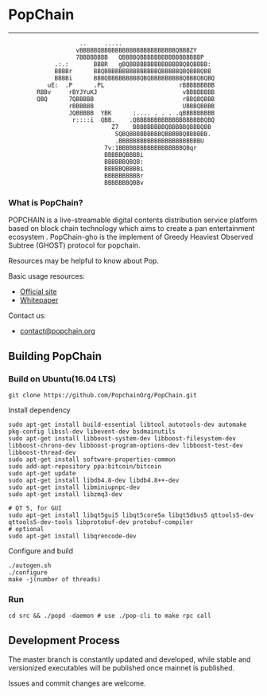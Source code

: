 # PopChain
---------------
                        ..     .....                                       
                       vBBBBBQBBBBBBBBBBBBBBBBBBBBBQBBBZY                  
                       7BBBBBBBB   QBBBBQBBBBBBBBBBBBBBBBBP                
                 .:.:       BBBR   gBQBBBBBBBBBBBBBBBQBQBBBB:              
                 BBBBr      BBQBBBBBBBBBBBBBBBQBBBBBQBQBBBQBB              
                 BBBBi      BBBQBBBBBBBBBQBQBBBBBBBBBQBBBQBQBQ             
               uE:  .P      .PL                     rBBBBBBBBB             
            RBBv     rBYJYuKJ                        vBBBBBBBB             
            QBQ      7QBBBBB                         rBBQBQBBB             
                     rBBBBBB                         UBBBQBBBB             
                     JQBBBBB  YBK      :.... . . . .qBBBBBBBBB             
                      r::::i  QBB.    .QBBBBBBBBBBBBBBBBBBBQBQ             
                                 Z7    BBBBBBBBBQBBBBBQBBBQBB              
                                  SQBQBBBBBBBBBQBBBBBQBBBBBB.              
                                  .BBBBBBBBBBBBBBBBBBBBBBBU                
                               7v:1BBBBBBBBBBBBBBBBBBQBqr                  
                               BBBBBQBBBBi                                 
                               BBBBBBQBQB:                                 
                               BBBBBQBBBBi                                 
                               BBBBBBBBBBr                                 
                               BBBBBBBQBBv                                 

### What is PopChain?
POPCHAIN is a live-streamable digital contents distribution service platform based on block chain technology which aims to create a pan entertainment ecosystem .
PopChain-gho is the implement of Greedy Heaviest Observed Subtree (GHOST) protocol for popchain.

Resources may be helpful to know about Pop.

Basic usage resources:

* [Official site](http://www.popchain.org/)
* [Whitepaper](http://www.popchain.org/file/whitepaper_en.pdf)

Contact us:

* contact@popchain.org


Building PopChain
-------------------

### Build on Ubuntu(16.04 LTS)

    git clone https://github.com/PopchainOrg/PopChain.git

Install dependency

    sudo apt-get install build-essential libtool autotools-dev automake pkg-config libssl-dev libevent-dev bsdmainutils
    sudo apt-get install libboost-system-dev libboost-filesystem-dev libboost-chrono-dev libboost-program-options-dev libboost-test-dev libboost-thread-dev
    sudo apt-get install software-properties-common
    sudo add-apt-repository ppa:bitcoin/bitcoin
    sudo apt-get update
    sudo apt-get install libdb4.8-dev libdb4.8++-dev
    sudo apt-get install libminiupnpc-dev
    sudo apt-get install libzmq3-dev

    # QT 5, for GUI
    sudo apt-get install libqt5gui5 libqt5core5a libqt5dbus5 qttools5-dev qttools5-dev-tools libprotobuf-dev protobuf-compiler    
    # optional
    sudo apt-get install libqrencode-dev

Configure and build

    ./autogen.sh
    ./configure
    make -j(number of threads)

### Run

    cd src && ./popd -daemon # use ./pop-cli to make rpc call

Development Process
-------------------

The master branch is constantly updated and developed, while stable
and versionized executables will be published once mainnet is published.

Issues and commit changes are welcome.

